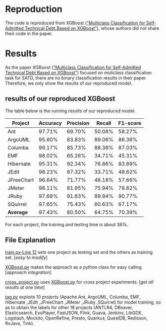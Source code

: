 # Reproduction
The code is reproduced from XGBoost (["Multiclass Classification for Self-Admitted Technical Debt Based on XGBoost"](https://doi.org/10.1145/3447247.)), whose authors did not share their code in the paper.

# Results
As the paper XGBoost (["Multiclass Classification for Self-Admitted Technical Debt Based on XGBoost"](https://doi.org/10.1145/3447247.)) focused on muticlass classification task for SATD, there are no binary classification results in their paper. Therefore, we only show the results of our reproduced model.

## results of our reproduced XGBoost

The table below is the running results of our reproduced model.

| **Project**|**Accuracy**|**Precision**|**Recall**|**F1-score**|
| ---------- | -------- | -------- | -------- | -------- |
| Ant        |  97.71%  |  69.70%  |  50.08%  |  58.27%  |
| ArgoUML    |  95.80%  |  83.83%  |  89.06%  |  86.36%  |
| Columba    |  99.17%  |  85.73%  |  88.38%  |  87.03%  |
| EMF        |  98.02%  |  65.26%  |  34.71%  |  45.31%  |
| Hibernate  |  95.31%  |  92.34%  |  76.86%  |  83.89%  |
| JEdit      |  98.23%  |  87.32%  |  33.71%  |  48.62%  |
| JFreeChart |  96.64%  |  71.77%  |  48.18%  |  57.66%  |
| JMeter     |  98.11%  |  81.95%  |  75.94%  |  78.82%  |
| JRuby      |  97.68%  |  91.63%  |  89.94%  |  90.77%  |
| SQuirrel   |  97.65%  |  75.43%  |  60.63%  |  67.17%  |
|**Average** |  97.43%  |  80.50%  |  64.75%  |  70.39%  |


For each project, the training and testing time is about 387s.

## File Explanation
[train.py-Line 12](/SATD%20detectors/XGBoost/train.py#Line12) sets one project as testing set and the others as training set. [*easy to modify*]

[XGBoost.py](/SATD%20detectors/XGBoost/XGBoost.py) makes the approach as a python class for easy calling. [*approach integration*]

[cross_project.py](/SATD%20detectors/XGBoost/cross_project.py) uses [XGBoost.py](/SATD%20detectors/XGBoost/XGBoost.py) for cross project experiments. [*get all results at one time*]

[tag.py](/SATD%20detectors/XGBoost/tag.py) exploits 10 projects (Apache Ant, ArgoUML, Columba, EMF, Hibernate ,JEdit ,JFreeChart ,JMeter ,JRuby ,SQuirrel) for model training, so as to obtain the labels for other 18 projects (ANTLR4, DBeaver, Elasticsearch, ExoPlayer, FastJSON, Flink, Guava, Jenkins, LibGDX, Logstash, Mockito, OpenRefine, Presto, Quarkus, QuestDB, Redisson, RxJava, Tink).
